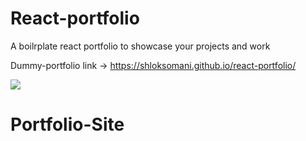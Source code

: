# React-portfolio

A boilrplate react portfolio to showcase your projects and work


Dummy-portfolio link -> https://shloksomani.github.io/react-portfolio/

![](test.gif)
# Portfolio-Site
